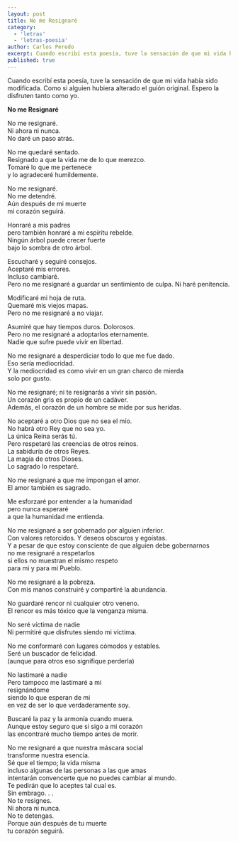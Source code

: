 ```yaml
---
layout: post
title: No me Resignaré
category:
  - 'letras'
  - 'letras-poesia'
author: Carlos Peredo
excerpt: Cuando escribí esta poesía, tuve la sensación de que mi vida había sido modificada. Como si alguien hubiera alterado el guión original. Espero la disfruten tanto como yo.
published: true
---
```


Cuando escribí esta poesía, tuve la sensación de que mi vida había sido modificada. Como si alguien hubiera alterado el guión original. Espero la disfruten tanto como yo.

**No me Resignaré**

No me resignaré.<br>
Ni ahora ni nunca.<br>
No daré un paso atrás.<br>

No me quedaré sentado.<br>
Resignado a que la vida me de lo que merezco.<br>
Tomaré lo que me pertenece<br>
y lo agradeceré humildemente.<br>

No me resignaré.<br>
No me detendré.<br>
Aún después de mi muerte<br>
mi corazón seguirá.<br>

Honraré a mis padres<br>
pero también honraré a mi espíritu rebelde.<br>
Ningún árbol puede crecer fuerte<br>
bajo lo sombra de otro árbol.<br>

Escucharé y seguiré consejos.<br>
Aceptaré mis errores.<br>
Incluso cambiaré.<br>
Pero no me resignaré a guardar un sentimiento de culpa.
Ni haré penitencia.<br>

Modificaré mi hoja de ruta.<br>
Quemaré mis viejos mapas.<br>
Pero no me resignaré a no viajar.<br>

Asumiré que hay tiempos duros. Dolorosos.<br>
Pero no me resignaré a adoptarlos eternamente.<br>
Nadie que sufre puede vivir en libertad.<br>

No me resignaré a desperdiciar todo lo que me fue dado.<br>
Eso sería mediocridad.<br>
Y la mediocridad es como vivir en un gran charco de mierda<br>
solo por gusto.<br>

No me resignaré; ni te resignarás a vivir sin pasión.<br>
Un corazón gris es propio de un cadáver.<br>
Además, el corazón de un hombre se mide por sus heridas.<br>

No aceptaré a otro Dios que no sea el mío.<br>
No habrá otro Rey que no sea yo.<br>
La única Reina serás tú.<br>
Pero respetaré las creencias de otros reinos.<br>
La sabiduría de otros Reyes.<br>
La magia de otros Dioses.<br>
Lo sagrado lo respetaré.<br>

No me resignaré a que me impongan el amor.<br>
El amor también es sagrado.<br>

Me esforzaré por entender a la humanidad<br>
pero nunca esperaré<br>
a que la humanidad me entienda.<br>

No me resignaré a ser gobernado por alguien inferior.<br>
Con valores retorcidos. Y deseos obscuros y egoístas.<br>
Y a pesar de que estoy consciente de que alguien debe gobernarnos<br>
no me resignaré a respetarlos<br>
si ellos no muestran el mismo respeto<br>
para mi y para mi Pueblo.<br>

No me resignaré a la pobreza.<br>
Con mis manos construiré y compartiré la abundancia.<br>

No guardaré rencor ni cualquier otro veneno.<br>
El rencor es más tóxico que la venganza misma.<br>

No seré víctima de nadie<br>
Ni permitiré que disfrutes siendo mi víctima.<br>

No me conformaré con lugares cómodos y estables.<br>
Seré un buscador de felicidad.<br>
(aunque para otros eso signifique perderla)<br>

No lastimaré a nadie<br>
Pero tampoco me lastimaré a mi<br>
resignándome<br>
siendo lo que esperan de mi <br>
en vez de ser lo que verdaderamente soy.<br>

Buscaré la paz y la armonía cuando muera.<br>
Aunque estoy seguro que si sigo a mi corazón <br>
las encontraré mucho tiempo antes de morir.<br>

No me resignaré a que nuestra máscara social<br>
transforme nuestra esencia.<br>
Sé que el tiempo; la vida misma<br>
incluso algunas de las personas a las que amas<br>
intentarán convencerte que no puedes cambiar al mundo.<br>
Te pedirán que lo aceptes tal cual es.<br>
Sin embrago. . .<br>
No te resignes.<br>
Ni ahora ni nunca.<br>
No te detengas.<br>
Porque aún después de tu muerte<br>
tu corazón seguirá.<br>